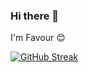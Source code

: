 ### Hi there 👋
I'm Favour 😊
<!--
**Lloyd-the-dev/Lloyd-the-dev** is a ✨ _special_ ✨ repository because its `README.md` (this file) appears on your GitHub profile.

Here are some ideas to get you started:

- 🔭 I’m currently working on a daily logging with php and javascript 
- 🌱 I’m currently learning Php, Mysql and React
- 👯 I’m looking to collaborate on anything web development
- 🤔 I’m looking for help with ...
- 💬 Ask me about anything Javascript
- 📫 How to reach me: @ojoore35@gmail.com
- 😄 Pronouns: ...
- ⚡ Fun fact: 
-->
[![GitHub Streak](https://streak-stats.demolab.com/?user=Lloyd-the-dev)](https://git.io/streak-stats)
